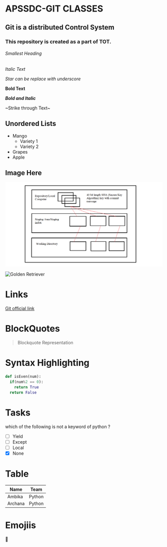 # APSSDC-GIT CLASSES

## Git is a distributed Control System

### This repository is created as a part of TOT.

###### Smallest Heading

*Italic Text*

_Star can be replace with underscore_

**Bold Text**

***Bold and Italic***

~Strike through Text~

## Unordered Lists
* Mango
  * Variety 1
  * Variety 2
* Grapes
* Apple


## Image Here
![Git Practice](Workflow.png)

![Golden Retriever](https://i.pinimg.com/originals/8c/cf/ec/8ccfec7d5cb3c92265cbf153523eb9b5.jpg)

# Links
[Git official link](https://git-scm.com)

# BlockQuotes
> Blockquote Representation

# Syntax Highlighting
``` python
def isEven(num):
  if(num%2 == 0):
    return True
  return False
```

# Tasks
which of the following is not a keyword of python ?
- [ ] Yield
- [ ] Except
- [ ] Local
- [x] None

# Table 
Name | Team
-----|------
Ambika | Python
Archana | Python

# Emojiis
:rofl:
